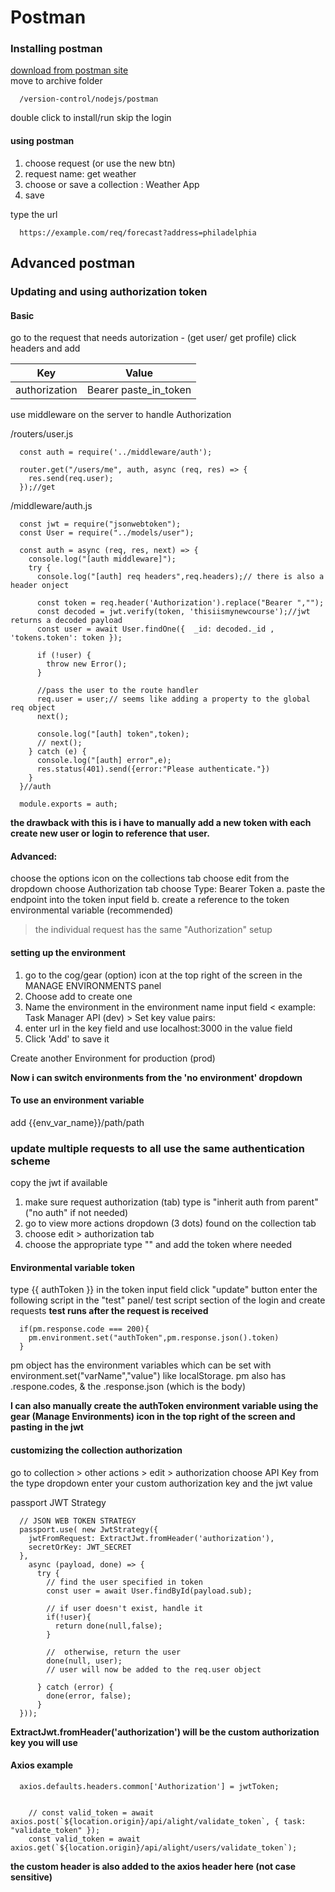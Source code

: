 # Postman

### Installing postman

[download from postman site](https://www.getpostman.com/downloads/)   
move to archive folder
```
  /version-control/nodejs/postman
```
double click to install/run
skip the login

#### using postman
1. choose request (or use the new btn)
2. request name: get weather
3. choose or save a collection : Weather App
4. save

type the url
```
  https://example.com/req/forecast?address=philadelphia
```


## Advanced postman

### Updating and using authorization token

#### Basic

go to the request that needs autorization - (get user/ get profile)
click headers and add

| Key | Value |
|---|---|
| authorization | Bearer paste_in_token |

use middleware on the server to handle Authorization

/routers/user.js
```
  const auth = require('../middleware/auth');

  router.get("/users/me", auth, async (req, res) => {
    res.send(req.user);
  });//get
```

/middleware/auth.js
```
  const jwt = require("jsonwebtoken");
  const User = require("../models/user");

  const auth = async (req, res, next) => {
    console.log("[auth middleware]");
    try {
      console.log("[auth] req headers",req.headers);// there is also a header onject

      const token = req.header('Authorization').replace("Bearer ","");
      const decoded = jwt.verify(token, 'thisiismynewcourse');//jwt returns a decoded payload
      const user = await User.findOne({  _id: decoded._id , 'tokens.token': token });

      if (!user) {
        throw new Error();
      }

      //pass the user to the route handler
      req.user = user;// seems like adding a property to the global req object
      next();

      console.log("[auth] token",token);
      // next();
    } catch (e) {
      console.log("[auth] error",e);
      res.status(401).send({error:"Please authenticate."})
    }
  }//auth

  module.exports = auth;
```
**the drawback with this is i have to manually add a new token with each create new user or login to reference that user.**

#### Advanced:

choose the options icon on the collections tab
choose edit from the dropdown
choose Authorization tab
choose Type: Bearer Token
a. paste the endpoint into the token input field
b. create a reference to the token environmental variable (recommended)

> the individual request has the same "Authorization" setup

#### setting up the environment
1. go to the cog/gear (option) icon at the top right of the screen
    in the MANAGE ENVIRONMENTS panel
2. Choose add to create one
3. Name the environment in the environment name input field < example: Task Manager API (dev) >
Set key value pairs:
3. enter url in the key field and use localhost:3000 in the value field
4. Click 'Add' to save it

Create another Environment for production (prod)

**Now i can switch environments from the 'no environment' dropdown**

#### To use an environment variable

add {{env_var_name}}/path/path

### update multiple requests to all use the same authentication scheme

copy the jwt if available

1. make sure request authorization (tab) type is "inherit auth from parent" ("no auth" if not needed)
2. go to view more actions dropdown (3 dots) found on the collection tab
3. choose edit > authorization tab
4. choose the appropriate type "" and add the token where needed


#### Environmental variable token
type {{ authToken }} in the token input field
click "update" button
enter the following script in the "test" panel/ test script section of the login and create requests
**test runs after the request is received**

```
  if(pm.response.code === 200){
    pm.environment.set("authToken",pm.response.json().token)
  }
```
pm object has the environment variables which can be set with environment.set("varName","value") like localStorage. pm also has .respone.codes, & the .response.json (which is the body)

**I can also manually create the authToken environment variable using the gear (Manage Environments) icon in the top right of the screen and pasting in the jwt**

#### customizing the collection authorization
go to collection > other actions > edit > authorization
choose API Key from the type dropdown
enter your custom authorization key and the jwt value

passport JWT Strategy
```
  // JSON WEB TOKEN STRATEGY
  passport.use( new JwtStrategy({
    jwtFromRequest: ExtractJwt.fromHeader('authorization'),
    secretOrKey: JWT_SECRET
  },
    async (payload, done) => {
      try {
        // find the user specified in token
        const user = await User.findById(payload.sub);

        // if user doesn't exist, handle it
        if(!user){
          return done(null,false);
        }

        //  otherwise, return the user
        done(null, user);
        // user will now be added to the req.user object

      } catch (error) {
        done(error, false);
      }
  }));
```
**ExtractJwt.fromHeader('authorization') will be the custom authorization key you will use**


#### Axios example
```
  axios.defaults.headers.common['Authorization'] = jwtToken;


	// const valid_token = await axios.post(`${location.origin}/api/alight/validate_token`, { task: "validate_token" });
	const valid_token = await axios.get(`${location.origin}/api/alight/users/validate_token`);
```
**the custom header is also added to the axios header here (not case sensitive)**
